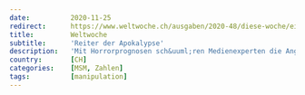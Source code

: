 ```yaml
---
date:          2020-11-25
redirect:      https://www.weltwoche.ch/ausgaben/2020-48/diese-woche/eilmeldung-die-weltwoche-ausgabe-48-2020.html
title:         Weltwoche
subtitle:      'Reiter der Apokalypse'
description:   'Mit Horrorprognosen sch&uuml;ren Medienexperten die Angst vor Covid-19. Der Hype um angeblich ausgelastete Intensivbetten ist ein Beispiel unter vielen.'
country:       [CH]
categories:    [MSM, Zahlen]
tags:          [manipulation]
---
```


